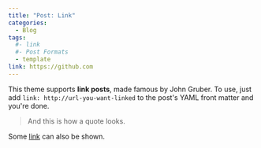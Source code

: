 ```yaml
---
title: "Post: Link"
categories:
  - Blog
tags:
  #- link
  #- Post Formats
  - template
link: https://github.com
---
```


This theme supports **link posts**, made famous by John Gruber. To use, just add `link: http://url-you-want-linked` to the post's YAML front matter and you're done.

> And this is how a quote looks.

Some [link](#) can also be shown.